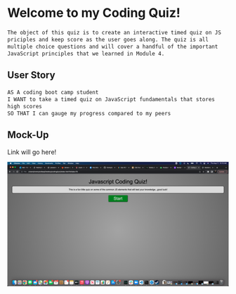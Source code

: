 # Welcome to my Coding Quiz!

```
The object of this quiz is to create an interactive timed quiz on JS priciples and keep score as the user goes along. The quiz is all multiple choice questions and will cover a handful of the important JavaScript principles that we learned in Module 4.
```

## User Story

```
AS A coding boot camp student
I WANT to take a timed quiz on JavaScript fundamentals that stores high scores
SO THAT I can gauge my progress compared to my peers
```

## Mock-Up

Link will go here!

![This is a still image of the home screen of the coding quiz.](<./assets/images/Screen%20Shot%202022-08-11%20at%2010.16.08%20AM%20(2).png>)
